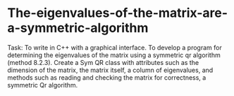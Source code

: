 # The-eigenvalues-of-the-matrix-are-a-symmetric-algorithm
Task: To write in C++ with a graphical interface.
To develop a program for determining the eigenvalues of the matrix using a symmetric qr algorithm (method 8.2.3). Create a Sym QR class with attributes such as the dimension of the matrix, the matrix itself, a column of eigenvalues, and methods such as reading and checking the matrix for correctness, a symmetric Qr algorithm.
